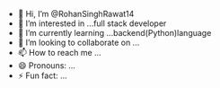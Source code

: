 - 👋 Hi, I’m @RohanSinghRawat14
- 👀 I’m interested in ...full stack developer
- 🌱 I’m currently learning ...backend(Python)language
- 💞️ I’m looking to collaborate on ...
- 📫 How to reach me ...
- 😄 Pronouns: ...
- ⚡ Fun fact: ...

<!---
RohanSinghRawat14/RohanSinghRawat14 is a ✨ special ✨ repository because its `README.md` (this file) appears on your GitHub profile.
You can click the Preview link to take a look at your changes.
--->
